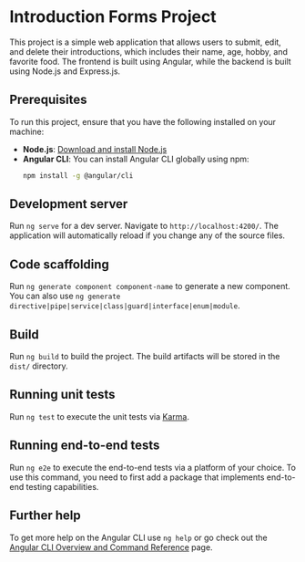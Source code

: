 # Introduction Forms Project

This project is a simple web application that allows users to submit, edit, and delete their introductions, which includes their name, age, hobby, and favorite food. The frontend is built using Angular, while the backend is built using Node.js and Express.js.

## Prerequisites

To run this project, ensure that you have the following installed on your machine:

- **Node.js**: [Download and install Node.js](https://nodejs.org/)
- **Angular CLI**: You can install Angular CLI globally using npm:
  ```bash
  npm install -g @angular/cli


## Development server

Run `ng serve` for a dev server. Navigate to `http://localhost:4200/`. The application will automatically reload if you change any of the source files.

## Code scaffolding

Run `ng generate component component-name` to generate a new component. You can also use `ng generate directive|pipe|service|class|guard|interface|enum|module`.

## Build

Run `ng build` to build the project. The build artifacts will be stored in the `dist/` directory.

## Running unit tests

Run `ng test` to execute the unit tests via [Karma](https://karma-runner.github.io).

## Running end-to-end tests

Run `ng e2e` to execute the end-to-end tests via a platform of your choice. To use this command, you need to first add a package that implements end-to-end testing capabilities.

## Further help

To get more help on the Angular CLI use `ng help` or go check out the [Angular CLI Overview and Command Reference](https://angular.io/cli) page.

